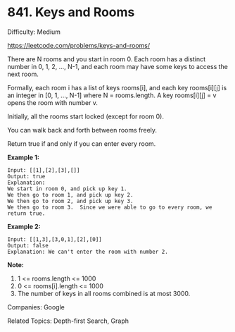 # 841. Keys and Rooms

Difficulty: Medium

https://leetcode.com/problems/keys-and-rooms/

There are N rooms and you start in room 0.  Each room has a distinct number in 0, 1, 2, ..., N-1, and each room may have some keys to access the next room. 

Formally, each room i has a list of keys rooms[i], and each key rooms[i][j] is an integer in [0, 1, ..., N-1] where N = rooms.length.  A key rooms[i][j] = v opens the room with number v.

Initially, all the rooms start locked (except for room 0). 

You can walk back and forth between rooms freely.

Return true if and only if you can enter every room.

**Example 1:**
```
Input: [[1],[2],[3],[]]
Output: true
Explanation:  
We start in room 0, and pick up key 1.
We then go to room 1, and pick up key 2.
We then go to room 2, and pick up key 3.
We then go to room 3.  Since we were able to go to every room, we return true.
```
**Example 2:**
```
Input: [[1,3],[3,0,1],[2],[0]]
Output: false
Explanation: We can't enter the room with number 2.
```
**Note:**

1. 1 <= rooms.length <= 1000
2. 0 <= rooms[i].length <= 1000
3. The number of keys in all rooms combined is at most 3000.

Companies: Google

Related Topics: Depth-first Search, Graph
